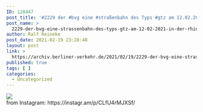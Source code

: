 ```yaml
---
ID: 128447
post_title: '#2229 der #bvg eine #straßenbahn des Typs #gtz am 12.02.2021 in der #rhinstraße'
post_name: >
  2229-der-bvg-eine-strassenbahn-des-typs-gtz-am-12-02-2021-in-der-rhinstrasse-2
author: Ralf Reineke
post_date: 2021-02-19 23:28:48
layout: post
link: >
  https://archiv.berliner-verkehr.de/2021/02/19/2229-der-bvg-eine-strassenbahn-des-typs-gtz-am-12-02-2021-in-der-rhinstrasse-2/
published: true
tags: [ ]
categories:
  - Uncategorized
---
```

<div><img src='https://scontent-bos3-1.cdninstagram.com/v/t51.29350-15/151273374_113585034069814_1112849299093000423_n.jpg?_nc_cat=100&ccb=3&_nc_sid=8ae9d6&_nc_ohc=2zWlv8Kj__sAX9Mnzjn&_nc_ht=scontent-bos3-1.cdninstagram.com&oh=62a77458c1c2908587f1b8d2386bf383&oe=6054D89F' style='max-width:600px;' /><br/><div>from Instagram: https://instagr.am/p/CLfU4rMJXSf/</div></div>